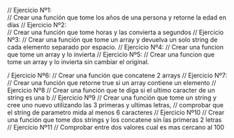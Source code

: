 // Ejercicio Nº1:  
// Crear una función que tome los años de una persona y retorne la edad en días
// Ejercicio Nº2:  
// Crear una función que tome horas y las convierta a segundos
// Ejercicio Nº3:
// Crear una función que tome un array y devuelva un solo string de cada elemento separado por espacio.
// Ejercicio Nº4:
// Crear una funcion que tome un array y lo invierta
// Ejercicio Nº5:
// Crear una funcion que tome un array y lo invierta sin cambiar el original.


/ Ejercicio Nº6:
// Crear una función que concatene 2 arrays
// Ejercicio Nº7:
//  Crear una función que retorne true si un array contiene un elemento
// Ejercicio Nº8
// Crear una función que te diga si el ultimo caracter de un string es una b
// Ejercicio Nº9
// Crear una función que tome un string y cree uno nuevo utilizando las 3 primeras y ultimas letras,
// comprobar que el string de parametro mida al menos 6 caracteres
// Ejercicio Nº10
// Crear una función que tome dos strings y los concatene sin las primeras 2 letras
// Ejercicio Nº11
// Comprobar entre dos valores cual es mas cercano al 100